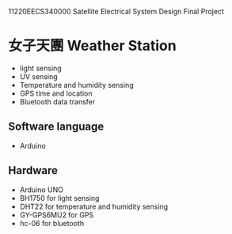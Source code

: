 11220EECS340000 Satellite Electrical System Design Final Project
# 女子天團 Weather Station
- light sensing
- UV sensing
- Temperature and humidity sensing
- GPS time and location
- Bluetooth data transfer

## Software language
- Arduino
  
## Hardware
- Arduino UNO
- BH1750 for light sensing
- DHT22 for temperature and humidity sensing
- GY-GPS6MU2 for GPS
- hc-06 for bluetooth

